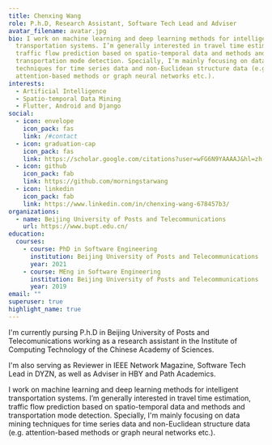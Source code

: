 ```yaml
---
title: Chenxing Wang
role: P.h.D, Research Assistant, Software Tech Lead and Adviser
avatar_filename: avatar.jpg
bio: I work on machine learning and deep learning methods for intelligent
  transportation systems. I’m generally interested in travel time estimation,
  traffic flow prediction based on spatio-temporal data and methods and
  transportation mode detection. Specially, I'm mainly focusing on data mining
  techniques for time series data and non-Euclidean structure data (e.g.
  attention-based methods or graph neural networks etc.).
interests:
  - Artificial Intelligence
  - Spatio-temporal Data Mining
  - Flutter, Android and Django
social:
  - icon: envelope
    icon_pack: fas
    link: /#contact
  - icon: graduation-cap
    icon_pack: fas
    link: https://scholar.google.com/citations?user=wFG6N9YAAAAJ&hl=zh-CN
  - icon: github
    icon_pack: fab
    link: https://github.com/morningstarwang
  - icon: linkedin
    icon_pack: fab
    link: https://www.linkedin.com/in/chenxing-wang-678457b3/
organizations:
  - name: Beijing University of Posts and Telecommunications
    url: https://www.bupt.edu.cn/
education:
  courses:
    - course: PhD in Software Engineering
      institution: Beijing University of Posts and Telecommunications
      year: 2021
    - course: MEng in Software Engineering
      institution: Beijing University of Posts and Telecommunications
      year: 2019
email: ""
superuser: true
highlight_name: true
---
```

I'm currently pursing P.h.D in Beijing University of Posts and Telecomunications working as a research assistant in the Institute of Computing Technology of the Chinese Academy of Sciences. 

I'm also serving as Reviewer in IEEE Network Magazine, Software Tech Lead in DYZN, as well as Adviser in HBY and Path Academics.

I work on machine learning and deep learning methods for intelligent transportation systems. I’m generally interested in travel time estimation, traffic flow prediction based on spatio-temporal data and methods and transportation mode detection. Specially, I'm mainly focusing on data mining techniques for time series data and non-Euclidean structure data (e.g. attention-based methods or graph neural networks etc.).
